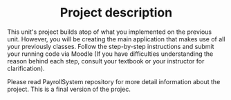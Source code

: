 <h1 style="text-align: center;"><strong>Project description</strong></h1>
<p>This unit's project builds atop of what you implemented on the previous unit. However, you will be creating the main application that makes use of all your previously classes. Follow the step-by-step instructions and submit your running code via Moodle (If you have difficulties understanding the reason behind each step, consult your textbook or your instructor for clarification).</p>

<p> Please read PayrollSystem repository for more detail information about the project. This is a final version of the projec. </p>
